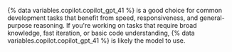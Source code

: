 {% data variables.copilot.copilot_gpt_41 %} is a good choice for common development tasks that benefit from speed, responsiveness, and general-purpose reasoning. If you're working on tasks that require broad knowledge, fast iteration, or basic code understanding, {% data variables.copilot.copilot_gpt_41 %} is likely the model to use.

